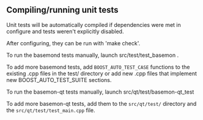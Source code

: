 Compiling/running unit tests
------------------------------------

Unit tests will be automatically compiled if dependencies were met in configure
and tests weren't explicitly disabled.

After configuring, they can be run with 'make check'.

To run the basemond tests manually, launch src/test/test_basemon .

To add more basemond tests, add `BOOST_AUTO_TEST_CASE` functions to the existing
.cpp files in the test/ directory or add new .cpp files that
implement new BOOST_AUTO_TEST_SUITE sections.

To run the basemon-qt tests manually, launch src/qt/test/basemon-qt_test

To add more basemon-qt tests, add them to the `src/qt/test/` directory and
the `src/qt/test/test_main.cpp` file.
